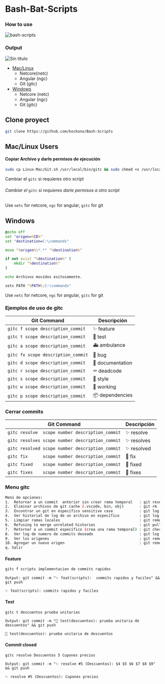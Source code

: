 # Bash-Bat-Scripts
### How to use
![bash-scripts](https://github.com/kockono/Bash-Batch-Scripts/assets/55373948/a7d7b48a-ed9f-4770-87cb-4c6bb544f499)


### Output
![Sin título](https://github.com/kockono/Bash-Batch-Scripts/assets/55373948/47600ce6-cf96-4bb0-b326-51e70327b73c)

- [Mac/Linux](#Mac/Linux-Users)
    - Netcore(netc)
    - Angular (ngc)
    - Git (gitc)
- [Windows](#Windows)
    - Netcore (netc)
    - Angular (ngc)
    - Git (gitc)

## Clone proyect
```sh
git clone https://github.com/kockono/Bash-Scripts
```

## Mac/Linux Users
#### Copiar Archivo y darle permisos de ejecución
```sh
sudo cp Linux-Mac/Git.sh /usr/local/bin/gitc && sudo chmod +x /usr/local/bin/gitc
```
Cambiar el ``gitc`` si requieres otro script


###### Cambiar el ``gitc`` si requieres darle permisos a otro script

Use ```netc``` for netcore, ```ngc``` for angular, ```gitc``` for git

## Windows
```bat
@echo off
set "origen=%CD%"
set "destination=C:\commands"

move "%origen%\*.*" "%destination%"

if not exist "%destination%" (
    mkdir "%destination%"
)

echo Archivos movidos exitosamente.

setx PATH "%PATH%;C:\commands"
```
Use ```netc``` for netcore, ```ngc``` for angular, ```gitc``` for git

### Ejemplos de uso de gitc
| Git Command               | Descripción              |
|---------------------------|--------------------------|
| `gitc f scope description_commit` | ✨ feature       |
| `gitc t scope description_commit` | 🧪 test          |
| `gitc a scope description_commit` | 🚑 ambulance     |
| `gitc fx scope description_commit`| 🐛 bug           |
| `gitc d scope description_commit` | 📝 documentation |
| `gitc r scope description_commit` | ⚰️ deadcode       |
| `gitc s scope description_commit` | 💄 style         |
| `gitc w scope description_commit` | 🚧 working       |
| `gitc p scope description_commit` | 📦 dependencies  |

### Cerrar commits
| Git Command                                     | Descripción  |
|-------------------------------------------------|--------------|
| `gitc resolve  scope number description_commit` | ✨ resolve   |
| `gitc resolves scope number description_commit` | ✨ resolves  |
| `gitc resolved scope number description_commit` | ✨ resolved  |
| `gitc fix      scope number description_commit` | 🐛 fix       |
| `gitc fixed    scope number description_commit` | 🐛 fixed     |
| `gitc fixes    scope number description_commit` | 🐛 fixes     |


### Menu gitc
```sh
Menú de opciones:
1.  Retornar a un commit  anterior sin crear rama temporal   : git reset --hard HEAD~\$numberCommits
2.  Eliminar archivos de git cache (.vscode, bin, obj)       : git rm --cached . -rf
3.  Encontrar un git en específico sensitive case            : git log --all --oneline --grep='gitName'
4.  Ver historial de log de un archivo en específico         : git log -p --follow -- 'fileName'
5.  Limpiar ramas locales                                    : git remote prune origin --dry-run
6.  Refusing to merge unrelated histories                    : git pull --allow-unrelated-histories --no-ff
7.  Retornar a un commit específico (crea una rama temporal) : git checkout <commit-hash>
8.  Ver log de numero de commits deseado                     : git log --oneline --max-count=\$numeroDeCommits
9.  Ver los origenes                                         : git remote -v
10. Agregar un nuevo origen                                  : git remote add <name_origin>
q. Salir
```

#### Feature
```sh
gitc f scripts implementacion de commits rapidos
```
```Output: git commit -m "✨ feat(scripts):  commits rapidos y faciles" && git push```

```✨ feat(scripts): commits rapidos y faciles```

#### Test
```sh
gitc t descuentos prueba unitarias
```
```Output: git commit -m "🧪 test(descuentos): prueba unitaria de descuentos" && git push```

```🧪 test(descuentos): prueba unitaria de descuentos```

#### Commit closed
```sh
gitc resolve Descuentos 5 Cupones precios
```
```Output: git commit -m "✨ resolve #5 (Descuentos): $4 $5 $6 $7 $8 $9" && git push```

```✨ resolve #5 (Descuentos): Cupones precios```

